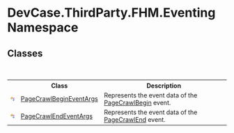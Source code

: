 # DevCase.ThirdParty.FHM.Eventing Namespace
 




## Classes
&nbsp;<table><tr><th></th><th>Class</th><th>Description</th></tr><tr><td>![Public class](media/pubclass.gif "Public class")</td><td><a href="T_DevCase_ThirdParty_FHM_Eventing_PageCrawlBeginEventArgs">PageCrawlBeginEventArgs</a></td><td>
Represents the event data of the <a href="E_DevCase_ThirdParty_FHM_Crawler_PageCrawlBegin">PageCrawlBegin</a> event.</td></tr><tr><td>![Public class](media/pubclass.gif "Public class")</td><td><a href="T_DevCase_ThirdParty_FHM_Eventing_PageCrawlEndEventArgs">PageCrawlEndEventArgs</a></td><td>
Represents the event data of the <a href="E_DevCase_ThirdParty_FHM_Crawler_PageCrawlEnd">PageCrawlEnd</a> event.</td></tr></table>&nbsp;
